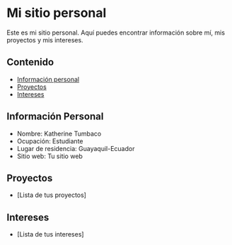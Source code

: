 # Mi sitio personal

Este es mi sitio personal. Aquí puedes encontrar información sobre mí, mis proyectos y mis intereses.

## Contenido

* [Información personal](#información-personal)
* [Proyectos](#proyectos)
* [Intereses](#intereses)

## Información Personal

* Nombre: Katherine Tumbaco
* Ocupación: Estudiante
* Lugar de residencia: Guayaquil-Ecuador
* Sitio web: Tu sitio web
  
## Proyectos
* [Lista de tus proyectos]
  
## Intereses

* [Lista de tus intereses]

